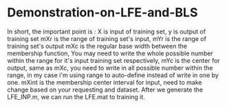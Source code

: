 # Demonstration-on-LFE-and-BLS

In short, the important point is :
X is input of training set, y is output of training set
mXr is the range of training set's input, mYr is the range of training set's output
mXc is the regular base width between the membership function, You may need to write the whole possible number within the range for it's input training set respectively, mYc is the center for output, same as mXc, you need to write in all possible number within the range, in my case i'm using range to auto-define instead of write in one by one.
mXint is the membership center interval for input, need to make change based on your requesting and dataset.
After we generate the LFE_INP.m, we can run the LFE.mat to training it.
